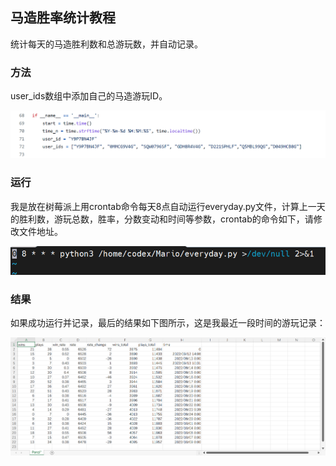 ## 马造胜率统计教程
统计每天的马造胜利数和总游玩数，并自动记录。

### 方法
user_ids数组中添加自己的马造游玩ID。  

![image](./user_id.png)

### 运行
我是放在树莓派上用crontab命令每天8点自动运行everyday.py文件，计算上一天的胜利数，游玩总数，胜率，分数变动和时间等参数，crontab的命令如下，请修改文件地址。  

![image](./crontab.png)
### 结果
如果成功运行并记录，最后的结果如下图所示，这是我最近一段时间的游玩记录：  

![image](./Panzi.png)
